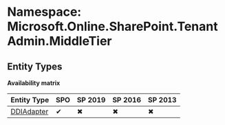 # Namespace: Microsoft.Online.SharePoint.TenantAdmin.MiddleTier
## Entity Types

**Availability matrix**

Entity Type | SPO | SP 2019 | SP 2016 | SP 2013
----------|-----|---------|---------|--------
[DDIAdapter](./EntityTypes/DDIAdapter.md) | ✔ | ✖ | ✖ | ✖
